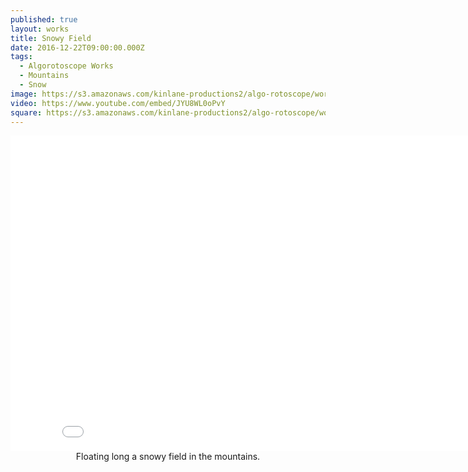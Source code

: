 ```yaml
---
published: true
layout: works
title: Snowy Field
date: 2016-12-22T09:00:00.000Z
tags:
  - Algorotoscope Works
  - Mountains
  - Snow
image: https://s3.amazonaws.com/kinlane-productions2/algo-rotoscope/working/snowy-field.png
video: https://www.youtube.com/embed/JYU8WL0oPvY
square: https://s3.amazonaws.com/kinlane-productions2/algo-rotoscope/working/snowy-field-square.png
---
```

<center><iframe width="853" height="505" src="{{ page.video }}" frameborder="0" allowfullscreen></iframe></center>
<center>Floating long a snowy field in the  mountains.</center>
